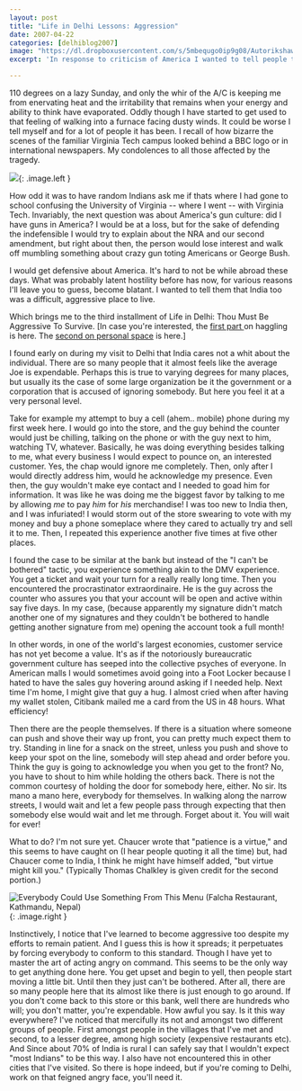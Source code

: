 ```yaml
---
layout: post
title: "Life in Delhi Lessons: Aggression"
date: 2007-04-22
categories: [delhiblog2007]
image: "https://dl.dropboxusercontent.com/s/5mbequgo0ip9g08/Autorikshaw5-1.png?dl=0"
excerpt: 'In response to criticism of America I wanted to tell people that India too was a difficult, aggressive place to live.'

---
```

110 degrees on a lazy Sunday, and only the whir of the A/C is keeping me from enervating heat and the irritability that remains when your energy and ability to think have evaporated. Oddly though I have started to get used to that feeling of walking into a furnace facing dusty winds. It could be worse I tell myself and for a lot of people it has been. I recall of how bizarre the scenes of the familiar Virginia Tech campus looked behind a BBC logo or in international newspapers. My condolences to all those affected by the tragedy.

![](http://lh5.google.com/image/soham.g.sen/RiuKNLxF5QI/AAAAAAAAAnk/UCW0kMd52OQ/s400/s1563570020_2416.jpg){: .image.left }  

How odd it was to have random Indians ask me if thats where I had gone to school confusing the University of Virginia -- where I went -- with Virginia Tech. Invariably, the next question was about America's gun culture: did I have guns in America? I would be at a loss, but for the sake of defending the indefensible I would try to explain about the NRA and our second amendment, but right about then, the person would lose interest and walk off mumbling something about crazy gun toting Americans or George Bush.

I would get defensive about America. It's hard to not be while abroad these days. What was probably latent hostility before has now, for various reasons I'll leave you to guess, become blatant. I wanted to tell them that India too was a difficult, aggressive place to live.

Which brings me to the third installment of Life in Delhi: Thou Must Be Aggressive To Survive. [In case you're interested, the [first part ](http://senuniversitas.org/publicblog/?p=16)on haggling is here. The [second on personal space](http://senuniversitas.org/publicblog/?p=18) is here.]

I found early on during my visit to Delhi that India cares not a whit about the individual. There are so many people that it almost feels like the average Joe is expendable. Perhaps this is true to varying degrees for many places, but usually its the case of some large organization be it the government or a corporation that is accused of ignoring somebody. But here you feel it at a very personal level.

Take for example my attempt to buy a cell (ahem.. mobile) phone during my first week here. I would go into the store, and the guy behind the counter would just be chilling, talking on the phone or with the guy next to him, watching TV, whatever. Basically, he was doing everything besides talking to me, what every business I would expect to pounce on, an interested customer. Yes, the chap would ignore me completely. Then, only after I would directly address him, would he acknowledge my presence. Even then, the guy wouldn't make eye contact and I needed to goad him for information. It was like he was doing me the biggest favor by talking to me by allowing *me* to pay *him* for *his* merchandise! I was too new to India then, and I was infuriated! I would storm out of the store swearing to vote with my money and buy a phone someplace where they cared to actually try and sell it to me. Then, I repeated this experience another five times at five other places.

I found the case to be similar at the bank but instead of the "I can't be bothered" tactic, you experience something akin to the DMV experience. You get a ticket and wait your turn for a really really long time. Then you encountered the procrastinator extraordinaire. He is the guy across the counter who assures you that your account will be open and active within say five days. In my case, (because apparently my signature didn't match another one of my signatures and they couldn't be bothered to handle getting another signature from me) opening the account took a full month!

In other words, in one of the world's largest economies, customer service has not yet become a value. It's as if the notoriously bureaucratic government culture has seeped into the collective psyches of everyone. In American malls I would sometimes avoid going into a Foot Locker because I hated to have the sales guy hovering around asking if I needed help. Next time I'm home, I might give that guy a hug. I almost cried when after having my wallet stolen, Citibank mailed me a card from the US in 48 hours. What efficiency!

Then there are the people themselves. If there is a situation where someone can push and shove their way up front, you can pretty much expect them to try. Standing in line for a snack on the street, unless you push and shove to keep your spot on the line, somebody will step ahead and order before you. Think the guy is going to acknowledge you when you get to the front? No, you have to shout to him while holding the others back. There is not the common courtesy of holding the door for somebody here, either. No sir. Its mano a mano here, everybody for themselves. In walking along the narrow streets, I would wait and let a few people pass through expecting that then somebody else would wait and let me through. Forget about it. You will wait for ever!

What to do? I'm not sure yet. Chaucer wrote that "patience is a virtue," and this seems to have caught on (I hear people quoting it all the time) but, had Chaucer come to India, I think he might have himself added, "but virtue might kill you." (Typically Thomas Chalkley is given credit for the second portion.)

![Everybody Could Use Something From This Menu (Falcha Restaurant, Kathmandu, Nepal)](http://lh6.google.com/image/soham.g.sen/RiuFkbxF5OI/AAAAAAAAAnQ/JqtR2L3lae8/s400/IMG_2707.jpg){: .image.right }


Instinctively, I notice that I've learned to become aggressive too despite my efforts to remain patient. And I guess this is how it spreads; it perpetuates by forcing everybody to conform to this standard. Though I have yet to master the art of acting angry on command. This seems to be the only way to get anything done here. You get upset and begin to yell, then people start moving a little bit. Until then they just can't be bothered. After all, there are so many people here that its almost like there is just enough to go around. If you don't come back to this store or this bank, well there are hundreds who will; you don't matter, you're expendable. How awful you say. Is it this way everywhere? I've noticed that mercifully its not and amongst two different groups of people. First amongst people in the villages that I've met and second, to a lesser degree, among high society (expensive restaurants etc). And Since about 70% of India is rural I can safely say that I wouldn't expect "most Indians" to be this way. I also have not encountered this in other cities that I've visited. So there is hope indeed, but if you're coming to Delhi, work on that feigned angry face, you'll need it.  
